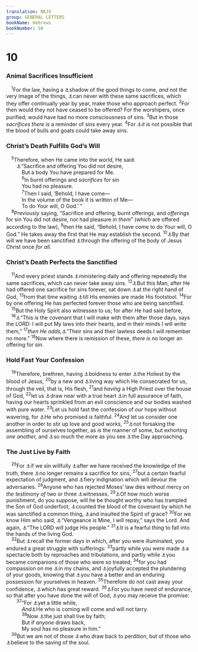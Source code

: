 ```yaml
---
translation: NKJV
group: GENERAL LETTERS
bookName: Hebrews 
bookNumber: 58
---
```


<div class="title"><h1>10</h1><h3>Animal Sacrifices Insufficient</h3></div>
<span class="verse he_10_1"> <sup>1</sup>For the law, having a <a data-toggle="tooltip" data-placement="bottom" title="Heb. 8:5">⚓</a>shadow of the good things to come, <i>and</i> not the very image of the things, <a data-toggle="tooltip" data-placement="bottom" title="Heb. 7:19; 9:9">⚓</a>can never with these same sacrifices, which they offer continually year by year, make those who approach perfect. </span>
<span class="verse he_10_2"><sup>2</sup>For then would they not have ceased to be offered? For the worshipers, once purified, would have had no more consciousness of sins. </span>
<span class="verse he_10_3"><sup>3</sup>But in those <i>sacrifices</i> <i>there</i> <i>is</i> a reminder of sins every year. </span>
<span class="verse he_10_4"><sup>4</sup>For <a data-toggle="tooltip" data-placement="bottom" title="Mic. 6:6, 7">⚓</a><i>it</i> <i>is</i> not possible that the blood of bulls and goats could take away sins.<br/></span>
<div class="title"><h3>Christ’s Death Fulfills God’s Will</h3></div>
<span class="verse he_10_5"> <sup>5</sup>Therefore, when He came into the world, He said:<br/>  <a data-toggle="tooltip" data-placement="bottom" title="Ps. 40:6–8">⚓</a>“Sacrifice and offering You did not desire,<br/>   But a body You have prepared for Me.<br/></span>
<span class="verse he_10_6">   <sup>6</sup>In burnt offerings and <i>sacrifices</i> for sin<br/>   You had no pleasure.<br/></span>
<span class="verse he_10_7">   <sup>7</sup>Then I said, ‘Behold, I have come—<br/>   In the volume of the book it is written of Me—<br/>   To do Your will, O God.’ ”<br/></span>
<span class="verse he_10_8"> <sup>8</sup>Previously saying, “Sacrifice and offering, burnt offerings, and <i>offerings</i> for sin You did not desire, nor had pleasure <i>in</i> <i>them</i>” (which are offered according to the law), </span>
<span class="verse he_10_9"><sup>9</sup>then He said, “Behold, I have come to do Your will, O God.” He takes away the first that He may establish the second. </span>
<span class="verse he_10_10"><sup>10</sup><a data-toggle="tooltip" data-placement="bottom" title="John 17:19; (Eph. 5:26; Heb. 2:11; 10:14, 29; 13:12)">⚓</a>By that will we have been sanctified <a data-toggle="tooltip" data-placement="bottom" title="(Heb. 9:12)">⚓</a>through the offering of the body of Jesus Christ once <i>for</i> <i>all.</i><br/></span>
<div class="title"><h3>Christ’s Death Perfects the Sanctified</h3></div>
<span class="verse he_10_11"> <sup>11</sup>And every priest stands <a data-toggle="tooltip" data-placement="bottom" title="Num. 28:3">⚓</a>ministering daily and offering repeatedly the same sacrifices, which can never take away sins. </span>
<span class="verse he_10_12"><sup>12</sup><a data-toggle="tooltip" data-placement="bottom" title="Col. 3:1; Heb. 1:3">⚓</a>But this Man, after He had offered one sacrifice for sins forever, sat down <a data-toggle="tooltip" data-placement="bottom" title="Ps. 110:1">⚓</a>at the right hand of God, </span>
<span class="verse he_10_13"><sup>13</sup>from that time waiting <a data-toggle="tooltip" data-placement="bottom" title="Ps. 110:1; Heb. 1:13">⚓</a>till His enemies are made His footstool. </span>
<span class="verse he_10_14"><sup>14</sup>For by one offering He has perfected forever those who are being sanctified.<br/></span>
<span class="verse he_10_15"> <sup>15</sup>But the Holy Spirit also witnesses to us; for after He had said before,<br/></span>
<span class="verse he_10_16"> <sup>16</sup><a data-toggle="tooltip" data-placement="bottom" title="Jer. 31:33, 34; Heb. 8:10">⚓</a>“This <i>is</i> the covenant that I will make with them after those days, says the LORD: I will put My laws into their hearts, and in their minds I will write them,” </span>
<span class="verse he_10_17"><sup>17</sup><i>then</i> <i>He</i> <i>adds,</i><a data-toggle="tooltip" data-placement="bottom" title="Jer. 31:34">⚓</a>“Their sins and their lawless deeds I will remember no more.” </span>
<span class="verse he_10_18"><sup>18</sup>Now where there is remission of these, <i>there</i> <i>is</i> no longer an offering for sin.<br/></span>
<div class="title"><h3>Hold Fast Your Confession</h3></div>
<span class="verse he_10_19"> <sup>19</sup>Therefore, brethren, having <a data-toggle="tooltip" data-placement="bottom" title="(Eph. 2:18); Heb. 4:16">⚓</a>boldness to enter <a data-toggle="tooltip" data-placement="bottom" title="Heb. 9:8, 12">⚓</a>the Holiest by the blood of Jesus, </span>
<span class="verse he_10_20"><sup>20</sup>by a new and <a data-toggle="tooltip" data-placement="bottom" title="John 14:6; (Heb. 7:24, 25)">⚓</a>living way which He consecrated for us, through the veil, that is, His flesh, </span>
<span class="verse he_10_21"><sup>21</sup>and <i>having</i> a High Priest over the house of God, </span>
<span class="verse he_10_22"><sup>22</sup>let us <a data-toggle="tooltip" data-placement="bottom" title="Heb. 7:19; 10:1">⚓</a>draw near with a true heart <a data-toggle="tooltip" data-placement="bottom" title="Eph. 3:12">⚓</a>in full assurance of faith, having our hearts sprinkled from an evil conscience and our bodies washed with pure water. </span>
<span class="verse he_10_23"><sup>23</sup>Let us hold fast the confession of <i>our</i> hope without wavering, for <a data-toggle="tooltip" data-placement="bottom" title="1 Cor. 1:9; 10:13; 1 Thess. 5:24; Heb. 11:11">⚓</a>He who promised <i>is</i> faithful. </span>
<span class="verse he_10_24"><sup>24</sup>And let us consider one another in order to stir up love and good works, </span>
<span class="verse he_10_25"><sup>25</sup><a data-toggle="tooltip" data-placement="bottom" title="Acts 2:42">⚓</a>not forsaking the assembling of ourselves together, as <i>is</i> the manner of some, but exhorting <i>one</i> <i>another,</i> and <a data-toggle="tooltip" data-placement="bottom" title="Rom. 13:11">⚓</a>so much the more as you see <a data-toggle="tooltip" data-placement="bottom" title="Phil. 4:5">⚓</a>the Day approaching.<br/></span>
<div class="title"><h3>The Just Live by Faith</h3></div>
<span class="verse he_10_26"> <sup>26</sup>For <a data-toggle="tooltip" data-placement="bottom" title="Num. 15:30">⚓</a>if we sin willfully <a data-toggle="tooltip" data-placement="bottom" title="2 Pet. 2:20">⚓</a>after we have received the knowledge of the truth, there <a data-toggle="tooltip" data-placement="bottom" title="Heb. 6:6">⚓</a>no longer remains a sacrifice for sins, </span>
<span class="verse he_10_27"><sup>27</sup>but a certain fearful expectation of judgment, and <a data-toggle="tooltip" data-placement="bottom" title="Zeph. 1:18">⚓</a>fiery indignation which will devour the adversaries. </span>
<span class="verse he_10_28"><sup>28</sup>Anyone who has rejected Moses’ law dies without mercy on <i>the</i> <i>testimony</i> <i>of</i> two or three <a data-toggle="tooltip" data-placement="bottom" title="Deut. 17:2–6; 19:15; Matt. 18:16; Heb. 2:2">⚓</a>witnesses. </span>
<span class="verse he_10_29"><sup>29</sup><a data-toggle="tooltip" data-placement="bottom" title="(Heb. 2:3)">⚓</a>Of how much worse punishment, do you suppose, will he be thought worthy who has trampled the Son of God underfoot, <a data-toggle="tooltip" data-placement="bottom" title="1 Cor. 11:29">⚓</a>counted the blood of the covenant by which he was sanctified a common thing, <a data-toggle="tooltip" data-placement="bottom" title="(Matt. 12:31)">⚓</a>and insulted the Spirit of grace? </span>
<span class="verse he_10_30"><sup>30</sup>For we know Him who said, <a data-toggle="tooltip" data-placement="bottom" title="Deut. 32:35; Rom. 12:19">⚓</a>“Vengeance is Mine, I will repay,” says the Lord. And again, <a data-toggle="tooltip" data-placement="bottom" title="Deut. 32:36">⚓</a>“The LORD will judge His people.” </span>
<span class="verse he_10_31"><sup>31</sup><a data-toggle="tooltip" data-placement="bottom" title="(Luke 12:5)">⚓</a>It is a fearful thing to fall into the hands of the living God.<br/></span>
<span class="verse he_10_32"> <sup>32</sup>But <a data-toggle="tooltip" data-placement="bottom" title="Gal. 3:4; Heb. 6:9, 10">⚓</a>recall the former days in which, after you were illuminated, you endured a great struggle with sufferings: </span>
<span class="verse he_10_33"><sup>33</sup>partly while you were made <a data-toggle="tooltip" data-placement="bottom" title="1 Cor. 4:9; Heb. 12:4">⚓</a>a spectacle both by reproaches and tribulations, and partly while <a data-toggle="tooltip" data-placement="bottom" title="Phil. 1:7">⚓</a>you became companions of those who were so treated; </span>
<span class="verse he_10_34"><sup>34</sup>for you had compassion on me <a data-toggle="tooltip" data-placement="bottom" title="2 Tim. 1:16">⚓</a>in my chains, and <a data-toggle="tooltip" data-placement="bottom" title="Matt. 5:12">⚓</a>joyfully accepted the plundering of your goods, knowing that <a data-toggle="tooltip" data-placement="bottom" title="Matt. 6:20">⚓</a>you have a better and an enduring possession for yourselves in heaven. </span>
<span class="verse he_10_35"><sup>35</sup>Therefore do not cast away your confidence, <a data-toggle="tooltip" data-placement="bottom" title="Matt. 5:12">⚓</a>which has great reward. </span>
<span class="verse he_10_36"><sup>36</sup><a data-toggle="tooltip" data-placement="bottom" title="Luke 21:19; Heb. 12:1">⚓</a>For you have need of endurance, so that after you have done the will of God, <a data-toggle="tooltip" data-placement="bottom" title="(Col. 3:24)">⚓</a>you may receive the promise:<br/></span>
<span class="verse he_10_37">  <sup>37</sup>“For <a data-toggle="tooltip" data-placement="bottom" title="Luke 18:8">⚓</a>yet a little while,<br/>   <i>And</i><a data-toggle="tooltip" data-placement="bottom" title="Hab. 2:3, 4; Heb. 10:25; Rev. 22:20">⚓</a>He who is coming will come and will not tarry.<br/></span>
<span class="verse he_10_38">   <sup>38</sup>Now <a data-toggle="tooltip" data-placement="bottom" title="Hab. 2:3, 4; Rom. 1:17; Gal. 3:11">⚓</a>the just shall live by faith;<br/>   But if <i>anyone</i> draws back,<br/>   My soul has no pleasure in him.”<br/></span>
<span class="verse he_10_39"> <sup>39</sup>But we are not of those <a data-toggle="tooltip" data-placement="bottom" title="2 Pet. 2:20">⚓</a>who draw back to perdition, but of those who <a data-toggle="tooltip" data-placement="bottom" title="Acts 16:31">⚓</a>believe to the saving of the soul.<br/></span>
